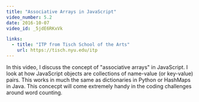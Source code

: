 ```yaml
---
title: "Associative Arrays in JavaScript"
video_number: 5.2
date: 2016-10-07
video_id: _5jdE6RKxVk

links:
  - title: "ITP from Tisch School of the Arts"
    url: https://tisch.nyu.edu/itp
---
```


In this video, I discuss the concept of "associative arrays" in JavaScript.  I look at how JavaScript objects are collections of name-value (or key-value) pairs.  This works in much the same as dictionaries in Python or HashMaps in Java.  This concecpt will come extremely handy in the coding challenges around word counting.